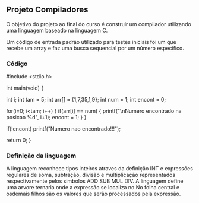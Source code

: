 ## Projeto Compiladores

O objetivo do projeto ao final do curso é construir um compilador utilizando uma linguagem baseado na linguagem C.

Um código de entrada padrão utilizado para testes iniciais foi um que recebe um array e faz uma busca sequencial por um número específico.

### Código

#include <stdio.h>

int main(void) {

int i; int tam = 5; int arr[] = {1,7,35,1,9}; int num = 1; int encont = 0;

for(i=0; i<tam; i++) { if(arr[i] == num) { printf("\nNumero encontrado na posicao %d", i+1); encont = 1; } }

if(!encont) printf("Numero nao encontrado!!!");

return 0; }

### Definição da linguagem

A linguagem reconhece tipos inteiros atraves da definição INT e expressões regulares de soma, subtração, divisão e multiplicação representados respectivamente pelos simbolos ADD SUB MUL DIV. A linguagem define uma arvore ternaria onde a expressão se localiza no No folha central e osdemais filhos são os valores que serão processados pela expressão.
